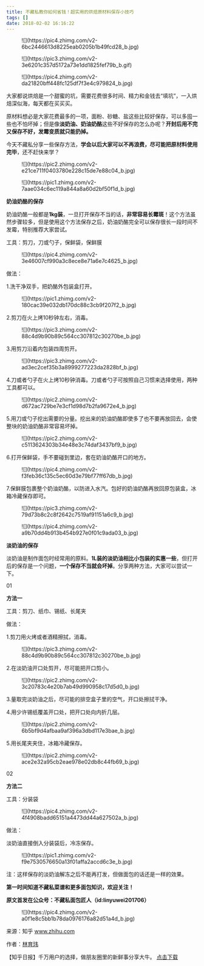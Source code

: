 ```yaml
---
title: 不藏私教你如何省钱！超实用的烘焙原材料保存小技巧
tags: []
date: 2018-02-02 16:16:22
---
```


<figure>![](https://pic4.zhimg.com/v2-6bc2446613d8225eab0205b1b49fcd28_b.jpg)</figure><figure>![](https://pic3.zhimg.com/v2-3e6201c357d5172a73e1dd1825fef79b_b.gif)</figure>

<figure>![](https://pic4.zhimg.com/v2-da21820bff448fc125df7f3e4c979824_b.jpg)</figure>

大家都说烘焙是一个甜蜜的坑，需要花费很多时间、精力和金钱去“填坑”，一入烘焙深似海，每天都在买买买。

原材料想必是大家花费最多的一项，面粉、砂糖、盐这些比较好保存，可以多囤一些也不怕坏掉；但是像**淡奶油、奶油奶酪**这些不好保存的怎么办呢？**开封后用不完又保存不好，发霉变质就只能扔掉。**

今天不藏私分享一些保存方法，**学会以后大家可以不再浪费，尽可能把原材料使用完毕**，还不赶快来学？
<figure>![](https://pic2.zhimg.com/v2-e21ce711f0403780e228c15de7e88c04_b.jpg)</figure>

<figure>![](https://pic1.zhimg.com/v2-7aae034c6ec119a844a8a60d2bf50f1d_b.jpg)</figure>

**奶油奶酪的保存**

奶油奶酪一般都是**1kg装**，一旦打开保存不当的话，**非常容易长霉斑**！这个方法虽然步骤较多，但是使用这个方法保存之后，奶油奶酪完全可以保存很长一段时间不发霉，特别推荐大家尝试。

工具：剪刀，刀或勺子，保鲜袋，保鲜膜
<figure>![](https://pic4.zhimg.com/v2-3e46007cf990a3c8ece8e71a6e7c4625_b.jpg)</figure>

做法：

1.洗干净双手，把奶酪外包装盒打开。
<figure>![](https://pic1.zhimg.com/v2-180cac39e032db170dc88c3cb9f207f2_b.jpg)</figure>

2.剪刀在火上烤10秒钟左右，消毒。
<figure>![](https://pic3.zhimg.com/v2-88c4d9b90b89c564cc307812c30270be_b.jpg)</figure>

3.用剪刀沿着内包装四周剪开。
<figure>![](https://pic3.zhimg.com/v2-ad3ec2cef35b3a8999277223da2828bf_b.jpg)</figure>

4.刀或者勺子在火上烤10秒钟消毒。刀或者勺子可按照自己习惯来选择使用，两种工具都可以。
<figure>![](https://pic2.zhimg.com/v2-d672ac729be7e3cf1d98d7b2fa9672e4_b.jpg)</figure>

5.用刀或勺子挖出需要的分量。挖出来的奶油奶酪即使多了也不要再放回去，会使整块的奶油奶酪非常容易坏掉。
<figure>![](https://pic2.zhimg.com/v2-c5113624303b34e48e3c74daf3437bf9_b.jpg)</figure>

6.打开保鲜袋，手不要碰到里边，套在奶油奶酪开口的地方。
<figure>![](https://pic4.zhimg.com/v2-f3feb36c135c5ec60d3e79bf77ff67db_b.jpg)</figure>

7.保鲜膜包裹整个奶油奶酪，以防进入水汽。包好的奶油奶酪再放回原包装盒，冰箱冷藏保存即可。
<figure>![](https://pic3.zhimg.com/v2-79d73b8c2c8f2642c7519af91151a6c9_b.jpg)</figure>

<figure>![](https://pic4.zhimg.com/v2-a9b70dd4b913b454b927e0f01c9ada03_b.jpg)</figure>

**淡奶油的保存**

淡奶油是制作面包时经常用的原料。**1L装的淡奶油相比小包装的实惠一些**，但打开后的保存是一个问题，**一个保存不当就会坏掉**。分享两种方法，大家可以尝试一下。

01

**方法一**

工具：剪刀、纸巾、锡纸、长尾夹

做法：

1.剪刀用火烤或者酒精擦拭，消毒。
<figure>![](https://pic3.zhimg.com/v2-88c4d9b90b89c564cc307812c30270be_b.jpg)</figure>

2.在淡奶油开口处剪开，尽可能把开口剪小。
<figure>![](https://pic2.zhimg.com/v2-3c20783c4e20b7ab49d990958c17d5d0_b.jpg)</figure>

3.量取完淡奶油之后，尽可能的排空盒子里的空气，开口处擦拭干净。

4.用少许锡纸覆盖开口处，把开口处向内折几层。
<figure>![](https://pic2.zhimg.com/v2-6b5bf9d4afbaa9af396a3dbd117e3bae_b.jpg)</figure>

5.用长尾夹夹住，冰箱冷藏保存。
<figure>![](https://pic2.zhimg.com/v2-ace2e32a95cb2eae978e02db8c44fb69_b.jpg)</figure>

02

**方法二**

工具：分装袋
<figure>![](https://pic4.zhimg.com/v2-4f4908badd65151a4473dd44a627502a_b.jpg)</figure>

做法：

淡奶油直接倒入分装袋后，冷冻保存。
<figure>![](https://pic1.zhimg.com/v2-f9e7530576650a13f01affa2accd6c3e_b.jpg)</figure>

注：这样保存的淡奶油解冻之后不能再打发，但做面包的话还是一样的效果。

**第一时间知道不藏私菜谱和更多面包知识，欢迎关注！**

**原文首发在公众号：不藏私面包匠人（id:linyuwei201706）**
<figure>![](https://pic4.zhimg.com/v2-a0f1e8c5bb1b78da0976176a82d51a4d_b.jpg)</figure>

来源：知乎 www.zhihu.com

作者：[林育玮](http://www.zhihu.com/people/lin-yu-wei-78?utm_campaign=rss&utm_medium=rss&utm_source=rss&utm_content=author)

【知乎日报】千万用户的选择，做朋友圈里的新鲜事分享大牛。
        [点击下载](http://daily.zhihu.com?utm_source=rssyanwenzi&utm_campaign=tuijian&utm_medium=rssnormal)